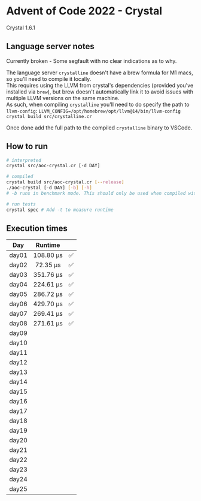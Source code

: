 # Advent of Code 2022 - Crystal

Crystal 1.6.1

## Language server notes
Currently broken - Some segfault with no clear indications as to why.  

The language server `crystalline` doesn't have a brew formula for M1 macs, so you'll need to compile it locally.  
This requires using the LLVM from crystal's dependencies (provided you've installed via `brew`), but brew doesn't automatically link it to avoid issues with multiple LLVM versions on the same machine.  
As such, when compiling `crystalline` you'll need to do specify the path to `llvm-config`: 
`LLVM_CONFIG=/opt/homebrew/opt/llvm@14/bin/llvm-config crystal build src/crystalline.cr`

Once done add the full path to the compiled `crystalline` binary to VSCode.

## How to run
```bash
# interpreted
crystal src/aoc-crystal.cr [-d DAY]

# compiled
crystal build src/aoc-crystal.cr [--release]
./aoc-crystal [-d DAY] [-b] [-h]
# -b runs in benchmark mode. This should only be used when compiled with --release

# run tests
crystal spec # Add -t to measure runtime
```

## Execution times

| Day    | Runtime      |     |
| :----: | :----------: | :-: |
| day01  |  108.80 µs   |  ✅  |
| day02  |   72.35 µs   |  ✅  |
| day03  |  351.76 µs   |  ✅  |
| day04  |  224.61 µs   |  ✅  |
| day05  |  286.72 µs   |  ✅  |
| day06  |  429.70 µs   |  ✅  |
| day07  |  269.41 µs   |  ✅  |
| day08  |  271.61 µs   |  ✅  |
| day09  |              |     |
| day10  |              |     |
| day11  |              |     |
| day12  |              |     |
| day13  |              |     |
| day14  |              |     |
| day15  |              |     |
| day16  |              |     |
| day17  |              |     |
| day18  |              |     |
| day19  |              |     | 
| day20  |              |     |
| day21  |              |     |
| day22  |              |     |
| day23  |              |     |
| day24  |              |     |
| day25  |              |     |